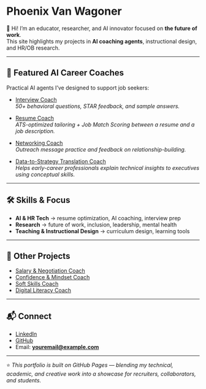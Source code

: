 # Phoenix Van Wagoner

👋 Hi! I’m an educator, researcher, and AI innovator focused on **the future of work**.  
This site highlights my projects in **AI coaching agents**, instructional design, and HR/OB research.

---

## 🌟 Featured AI Career Coaches
Practical AI agents I’ve designed to support job seekers:

- [Interview Coach](projects/agent-instructions/interview-coach/INSTRUCTIONS.md)  
  *50+ behavioral questions, STAR feedback, and sample answers.*  

- [Resume Coach](projects/agent-instructions/resume-coach/INSTRUCTIONS.md)  
  *ATS-optimized tailoring + Job Match Scoring between a resume and a job description.*  

- [Networking Coach](projects/agent-instructions/networking-coach/INSTRUCTIONS.md)  
  *Outreach message practice and feedback on relationship-building.*  

- [Data-to-Strategy Translation Coach](projects/data-strategy-translator-coach/INSTRUCTIONS.md)  
  *Helps early-career professionals explain technical insights to executives using conceptual skills.*  

---

## 🛠️ Skills & Focus
- **AI & HR Tech** → resume optimization, AI coaching, interview prep  
- **Research** → future of work, inclusion, leadership, mental health  
- **Teaching & Instructional Design** → curriculum design, learning tools  

---

## 📂 Other Projects
- [Salary & Negotiation Coach](projects/salary-negotiation-coach/INSTRUCTIONS.md)  
- [Confidence & Mindset Coach](projects/confidence-mindset-coach/INSTRUCTIONS.md)  
- [Soft Skills Coach](projects/soft-skills-coach/INSTRUCTIONS.md)  
- [Digital Literacy Coach](projects/digital-literacy-coach/INSTRUCTIONS.md)  

---

## 📬 Connect
- [LinkedIn](https://linkedin.com/in/YOUR-LINK)  
- [GitHub](https://github.com/YOUR-USERNAME)  
- Email: **youremail@example.com**

---

⭐ *This portfolio is built on GitHub Pages — blending my technical, academic, and creative work into a showcase for recruiters, collaborators, and students.*

